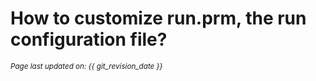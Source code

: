 # How to customize run.prm, the run configuration file?
<small><i>Page last updated on: {{ git_revision_date }}</i></small>
